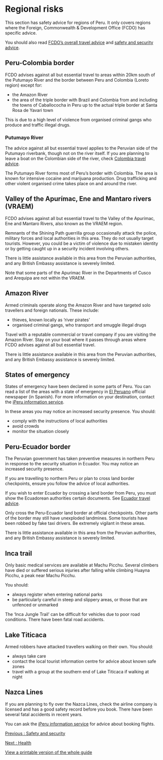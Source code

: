 # Regional risks

This section has safety advice for regions of Peru. It only covers regions where the Foreign, Commonwealth & Development Office (FCDO) has specific advice.

You should also read [FCDO’s overall travel advice](/foreign-travel-advice/peru) and [safety and security advice](/foreign-travel-advice/peru/safety-and-security).

## Peru-Colombia border

FCDO advises against all but essential travel to areas within 20km south of the Putumayo River and the border between Peru and Colombia (Loreto region) except for:

* the Amazon River
* the area of the triple border with Brazil and Colombia from and including the towns of Caballococha in Peru up to the actual triple border at Santa Rosa de Yavari town

This is due to a high level of violence from organised criminal gangs who produce and traffic illegal drugs.

### Putumayo River

The advice against all but essential travel applies to the Peruvian side of the Putumayo riverbank, though not on the river itself. If you are planning to leave a boat on the Colombian side of the river, check [Colombia travel advice](https://www.gov.uk/foreign-travel-advice/colombia).

The Putumayo River forms most of Peru’s border with Colombia. The area is known for intensive cocaine and marijuana production. Drug trafficking and other violent organised crime takes place on and around the river.

## Valley of the Apurímac, Ene and Mantaro rivers (VRAEM)

FCDO advises against all but essential travel to the Valley of the Apurímac, Ene and Mantaro Rivers, also known as the VRAEM region.

Remnants of the Shining Path guerrilla group occasionally attack the police, military forces and local authorities in this area. They do not usually target tourists. However, you could be a victim of violence due to mistaken identity or by getting caught up in a security incident involving others.

There is little assistance available in this area from the Peruvian authorities, and any British Embassy assistance is severely limited.

Note that some parts of the Apurimac River in the Departments of Cusco and Arequipa are not within the VRAEM.

## Amazon River

Armed criminals operate along the Amazon River and have targeted solo travellers and foreign nationals. These include:

* thieves, known locally as ‘river pirates’
* organised criminal gangs, who transport and smuggle illegal drugs

Travel with a reputable commercial or travel company if you are visiting the Amazon River. Stay on your boat where it passes through areas where FCDO advises against all but essential travel.

There is little assistance available in this area from the Peruvian authorities, and any British Embassy assistance is severely limited.

## States of emergency

States of emergency have been declared in some parts of Peru. You can read a list of the areas with a state of emergency in [El Peruano](https://diariooficial.elperuano.pe/Normas) official newspaper (in Spanish). For more information on your destination, contact the [iPeru information service](https://www.peru.travel/en/useful-data/iperu).

In these areas you may notice an increased security presence. You should:

* comply with the instructions of local authorities
* avoid crowds
* monitor the situation closely

## Peru-Ecuador border

The Peruvian government has taken preventive measures in northern Peru in response to the security situation in Ecuador. You may notice an increased security presence.

If you are travelling to northern Peru or plan to cross land border checkpoints, ensure you follow the advice of local authorities.

If you wish to enter Ecuador by crossing a land border from Peru, you must show the Ecuadorean authorities certain documents. See [Ecuador travel advice](https://www.gov.uk/foreign-travel-advice/ecuador).

Only cross the Peru-Ecuador land border at official checkpoints. Other parts of the border may still have unexploded landmines. Some tourists have been robbed by fake taxi drivers. Be extremely vigilant in these areas.

There is little assistance available in this area from the Peruvian authorities, and any British Embassy assistance is severely limited.

## Inca trail

Only basic medical services are available at Machu Picchu. Several climbers have died or suffered serious injuries after falling while climbing Huayna Picchu, a peak near Machu Picchu.

You should:

* always register when entering national parks
* be particularly careful in steep and slippery areas, or those that are unfenced or unmarked

The ‘Inca Jungle Trail’ can be difficult for vehicles due to poor road conditions. There have been fatal road accidents.

## Lake Titicaca

Armed robbers have attacked travellers walking on their own. You should:

* always take care
* contact the local tourist information centre for advice about known safe zones
* travel with a group at the southern end of Lake Titicaca if walking at night

## Nazca Lines

If you are planning to fly over the Nazca Lines, check the airline company is licensed and has a good safety record before you book. There have been several fatal accidents in recent years.

You can ask the [iPeru information service](https://www.peru.travel/en/useful-data/iperu) for advice about booking flights.

[Previous
:
Safety and security](/foreign-travel-advice/peru/safety-and-security)

[Next
:
Health](/foreign-travel-advice/peru/health)

[View a printable version of the whole guide](/foreign-travel-advice/peru/print)